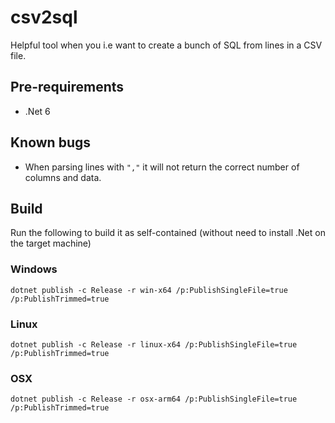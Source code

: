 # csv2sql

Helpful tool when you i.e want to create a bunch of SQL from lines in a CSV file.

## Pre-requirements

- .Net 6

## Known bugs

- When parsing lines with `","` it will not return the correct number of columns and data.

## Build

Run the following to build it as self-contained (without need to install .Net on the target machine)

### Windows

```
dotnet publish -c Release -r win-x64 /p:PublishSingleFile=true /p:PublishTrimmed=true
```

### Linux

```
dotnet publish -c Release -r linux-x64 /p:PublishSingleFile=true /p:PublishTrimmed=true
```

### OSX

```
dotnet publish -c Release -r osx-arm64 /p:PublishSingleFile=true /p:PublishTrimmed=true
```
